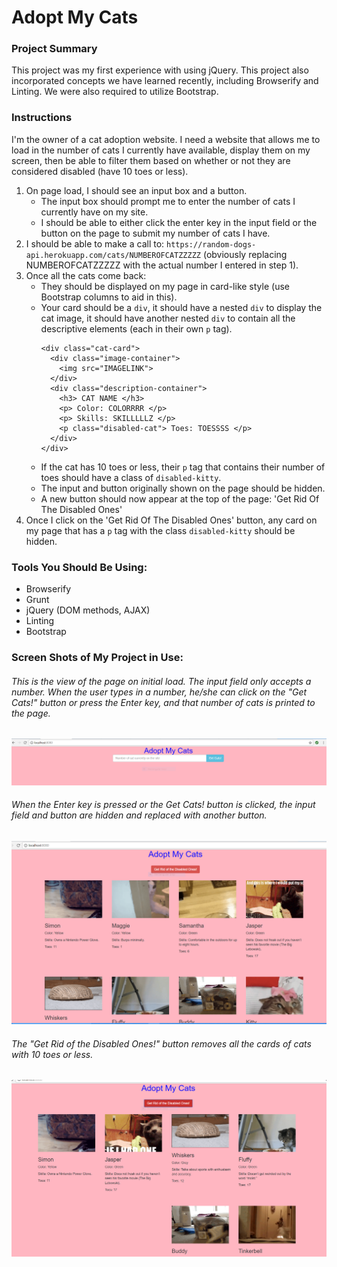 # Adopt My Cats

### Project Summary
This project was my first experience with using jQuery. This project also incorporated concepts we have learned recently, including Browserify and Linting. We were also required to utilize Bootstrap.  

### Instructions
I'm the owner of a cat adoption website. I need a website that allows me to load in the number of cats I currently have available, display them on my screen, then be able to filter them based on whether or not they are considered disabled (have 10 toes or less).

1. On page load, I should see an input box and a button.
    - The input box should prompt me to enter the number of cats I currently have on my site.
    - I should be able to either click the enter key in the input field or the button on the page to submit my number of cats I have.
1. I should be able to make a call to: `https://random-dogs-api.herokuapp.com/cats/NUMBEROFCATZZZZZ` (obviously replacing NUMBEROFCATZZZZZ with the actual number I entered in step 1).
1. Once all the cats come back:
   - They should be displayed on my page in card-like style (use Bootstrap columns to aid in this). 
   - Your card should be a `div`, it should have a nested `div` to display the cat image, it should have another nested `div` to contain all the descriptive elements (each in their own `p` tag).
        ```
        <div class="cat-card">
          <div class="image-container">
            <img src="IMAGELINK">
          </div>
          <div class="description-container">
            <h3> CAT NAME </h3>
            <p> Color: COLORRRR </p>
            <p> Skills: SKILLLLLZ </p>
            <p class="disabled-cat"> Toes: TOESSSS </p>
          </div>
        </div>
       ```
    - If the cat has 10 toes or less, their `p` tag that contains their number of toes should have a class of `disabled-kitty`.
    - The input and button originally shown on the page should be hidden. 
    - A new button should now appear at the top of the page: 'Get Rid Of The Disabled Ones'
4. Once I click on the 'Get Rid Of The Disabled Ones' button, any card on my page that has a `p` tag with the class `disabled-kitty` should be hidden.


### Tools You Should Be Using:
- Browserify
- Grunt
- jQuery (DOM methods, AJAX)
- Linting
- Bootstrap

### Screen Shots of My Project in Use:
###### This is the view of the page on initial load. The input field only accepts a number. When the user types in a number, he/she can click on the "Get Cats!" button or press the Enter key, and that number of cats is printed to the page.

!["adopt my cats no. 1"](./images/adoptMyCats-1.PNG)

###### When the Enter key is pressed or the Get Cats! button is clicked, the input field and button are hidden and replaced with another button.

!["adopt my cats no. 2"](./images/adoptMyCats-2.PNG)

###### The "Get Rid of the Disabled Ones!" button removes all the cards of cats with 10 toes or less.

!["adopt my cats no. 3"](./images/adoptMyCats-3.PNG)
